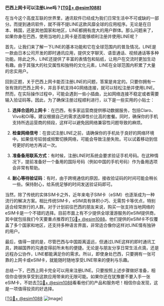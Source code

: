 **巴西上网卡可以注册Line吗？[[TG💪+ @esim1088](https://t.me/s/esim1088)]**

在当今这个高度互联的世界里，通讯软件已经成为我们日常生活中不可或缺的一部分。而提到通讯软件，就不得不提LINE这款风靡全球的应用程序。无论是在日本、韩国，还是其他国家和地区，LINE都拥有庞大的用户群体。那么问题来了，如果你身在巴西，使用当地的上网卡是否能够顺利注册并使用LINE呢？

首先，让我们来了解一下LINE的基本功能和它在全球范围内的普及情况。LINE是一款由日本公司开发的即时通讯应用，提供文字聊天、语音通话、视频通话等多种功能。除此之外，LINE还提供了丰富的表情包和贴纸，让用户在交流时更加生动有趣。由于其强大的社交属性和独特的文化元素，LINE在全球范围内积累了大量的忠实用户。

回到正题，关于巴西上网卡能否注册LINE的问题，答案是肯定的。只要你拥有一张有效的巴西上网卡，并且手机支持4G网络连接，就可以轻松注册并使用LINE。然而，在实际操作过程中，可能会遇到一些小插曲，比如网络连接不稳定或者需要输入验证码等。因此，为了确保注册过程顺利进行，以下是一些实用的小贴士：

1. **选择合适的上网卡**：在巴西，有多家运营商提供移动数据服务，包括Claro、Vivo和Oi等。建议根据自己的需求选择性价比高的套餐。同时，确保你的手机支持所选运营商的频段，这样可以避免因网络兼容性问题导致的麻烦。

2. **检查网络信号**：在尝试注册LINE之前，请确保你的手机处于良好的网络环境中。如果信号较弱或频繁切换网络，可能会导致注册失败。可以试着移动到信号更好的地方再试一次。

3. **准备备用联系方式**：有时候，注册LINE时系统会要求验证手机号码。在这种情况下，提前准备好一个备用的国际号码（例如中国的手机号码）作为备用选项会非常有帮助。

4. **耐心等待验证码**：有时，由于跨境通信的原因，接收验证码的时间可能会稍长一些。保持耐心，给系统足够的时间发送验证码即可。

当然，除了传统的实体SIM卡之外，近年来电子SIM卡（eSIM）也逐渐成为一种流行的解决方案。相比传统SIM卡，eSIM具有体积小巧、无需剪卡等优点，特别适合经常旅行的人群。对于计划前往巴西的朋友来说，购买一张支持当地网络的eSIM卡是一个不错的选择。目前市面上有不少提供全球漫游服务的eSIM提供商，其中就包括我们今天要重点推荐的[TG💪+ @esim1088](https://t.me/s/esim1088)。他们提供的eSIM卡不仅覆盖了多个国家和地区，还支持多种语言界面，非常适合像你这样对LINE情有独钟的用户。

最后，值得一提的是，尽管巴西与中国距离遥远，但通过LINE这样的即时通讯工具，跨越国界的沟通变得前所未有的便捷。无论是与朋友分享日常生活点滴，还是远程办公协作，LINE都能满足你的需求。所以，即使身处巴西，只要拥有一张可靠的上网卡或eSIM卡，就能随时随地享受LINE带来的便利与乐趣。

总结一下，巴西上网卡完全可以用来注册LINE。只要按照上述步骤做好准备，相信你会很快享受到这款应用带来的无限可能。如果你还在犹豫要不要入手一张eSIM卡，不妨去[TG💪+ @esim1088](https://t.me/s/esim1088)看看他们的产品和服务吧！相信你会发现，这是一项值得投资的好选择。

[[TG💪+ @esim1088](https://t.me/s/esim1088) ![Image](https://i.postimg.cc/4NQfJmqS/Snipaste-2025-05-13-00-14-12.png)]